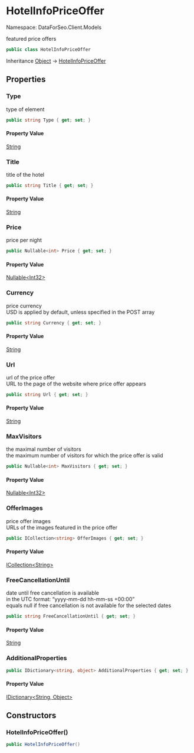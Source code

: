 # HotelInfoPriceOffer

Namespace: DataForSeo.Client.Models

featured price offers

```csharp
public class HotelInfoPriceOffer
```

Inheritance [Object](https://docs.microsoft.com/en-us/dotnet/api/system.object) → [HotelInfoPriceOffer](./dataforseo.client.models.hotelinfopriceoffer.md)

## Properties

### **Type**

type of element

```csharp
public string Type { get; set; }
```

#### Property Value

[String](https://docs.microsoft.com/en-us/dotnet/api/system.string)<br>

### **Title**

title of the hotel

```csharp
public string Title { get; set; }
```

#### Property Value

[String](https://docs.microsoft.com/en-us/dotnet/api/system.string)<br>

### **Price**

price per night

```csharp
public Nullable<int> Price { get; set; }
```

#### Property Value

[Nullable&lt;Int32&gt;](https://docs.microsoft.com/en-us/dotnet/api/system.nullable-1)<br>

### **Currency**

price currency
 <br>USD is applied by default, unless specified in the POST array

```csharp
public string Currency { get; set; }
```

#### Property Value

[String](https://docs.microsoft.com/en-us/dotnet/api/system.string)<br>

### **Url**

url of the price offer
 <br>URL to the page of the website where price offer appears

```csharp
public string Url { get; set; }
```

#### Property Value

[String](https://docs.microsoft.com/en-us/dotnet/api/system.string)<br>

### **MaxVisitors**

the maximal number of visitors
 <br>the maximum number of visitors for which the price offer is valid

```csharp
public Nullable<int> MaxVisitors { get; set; }
```

#### Property Value

[Nullable&lt;Int32&gt;](https://docs.microsoft.com/en-us/dotnet/api/system.nullable-1)<br>

### **OfferImages**

price offer images
 <br>URLs of the images featured in the price offer

```csharp
public ICollection<string> OfferImages { get; set; }
```

#### Property Value

[ICollection&lt;String&gt;](https://docs.microsoft.com/en-us/dotnet/api/system.collections.generic.icollection-1)<br>

### **FreeCancellationUntil**

date until free cancellation is available
 <br>in the UTC format: “yyyy-mm-dd hh-mm-ss +00:00”
 <br>equals null if free cancellation is not available for the selected dates

```csharp
public string FreeCancellationUntil { get; set; }
```

#### Property Value

[String](https://docs.microsoft.com/en-us/dotnet/api/system.string)<br>

### **AdditionalProperties**

```csharp
public IDictionary<string, object> AdditionalProperties { get; set; }
```

#### Property Value

[IDictionary&lt;String, Object&gt;](https://docs.microsoft.com/en-us/dotnet/api/system.collections.generic.idictionary-2)<br>

## Constructors

### **HotelInfoPriceOffer()**

```csharp
public HotelInfoPriceOffer()
```
